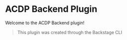# ACDP Backend Plugin

Welcome to the ACDP Backend plugin!

> This plugin was created through the Backstage CLI
